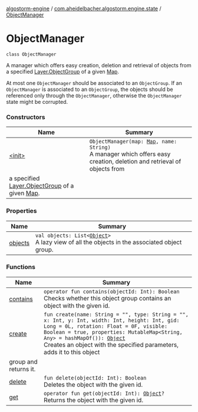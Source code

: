 [algostorm-engine](../../index.md) / [com.aheidelbacher.algostorm.engine.state](../index.md) / [ObjectManager](.)

# ObjectManager

`class ObjectManager`

A manager which offers easy creation, deletion and retrieval of objects from
a specified [Layer.ObjectGroup](../-layer/-object-group/index.md) of a given [Map](../-map/index.md).

At most one `ObjectManager` should be associated to an `ObjectGroup`. If an
`ObjectManager` is associated to an `ObjectGroup`, the objects should be
referenced only through the `ObjectManager`, otherwise the `ObjectManager`
state might be corrupted.

### Constructors

| Name | Summary |
|---|---|
| [&lt;init&gt;](-init-.md) | `ObjectManager(map: `[`Map`](../-map/index.md)`, name: String)`<br>A manager which offers easy creation, deletion and retrieval of objects from
a specified [Layer.ObjectGroup](../-layer/-object-group/index.md) of a given [Map](../-map/index.md). |

### Properties

| Name | Summary |
|---|---|
| [objects](objects.md) | `val objects: List<`[`Object`](../-object/index.md)`>`<br>A lazy view of all the objects in the associated object group. |

### Functions

| Name | Summary |
|---|---|
| [contains](contains.md) | `operator fun contains(objectId: Int): Boolean`<br>Checks whether this object group contains an object with the given id. |
| [create](create.md) | `fun create(name: String = "", type: String = "", x: Int, y: Int, width: Int, height: Int, gid: Long = 0L, rotation: Float = 0F, visible: Boolean = true, properties: MutableMap<String, Any> = hashMapOf()): `[`Object`](../-object/index.md)<br>Creates an object with the specified parameters, adds it to this object
group and returns it. |
| [delete](delete.md) | `fun delete(objectId: Int): Boolean`<br>Deletes the object with the given id. |
| [get](get.md) | `operator fun get(objectId: Int): `[`Object`](../-object/index.md)`?`<br>Returns the object with the given id. |
